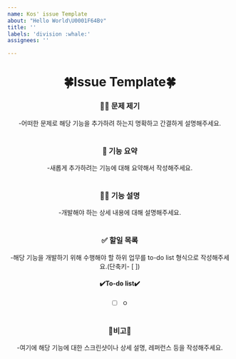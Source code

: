 ```yaml
---
name: Kos' issue Template
about: "Hello World\U0001F64B‍♀️"
title: ''
labels: 'division :whale:'
assignees: ''

---
```


<div align = "center">

🍀Issue Template🍀 
==============================

### 🤷‍♀️️ 문제 제기 
-어떠한 문제로 해당 기능을 추가하려 하는지 명확하고 간결하게 설명해주세요.
<br><br>

### 💁 기능 요약 
-새롭게 추가하려는 기능에 대해 요약해서 작성해주세요.
<br><br>

### 👩‍🏫 기능 설명
-개발해야 하는 상세 내용에 대해 설명해주세요.
<br><br>

### ✅ 할일 목록 
-해당 기능을 개발하기 위해 수행해야 할 하위 업무를 to-do list 형식으로 작성해주세요.(단축키- [ ])
<br>
#### ✔️To-do list✔️
- [ ] ㅇ
<br><br>

### 👾비고👾
-여기에 해당 기능에 대한 스크린샷이나 상세 설명, 레퍼런스 등을 작성해주세요.
